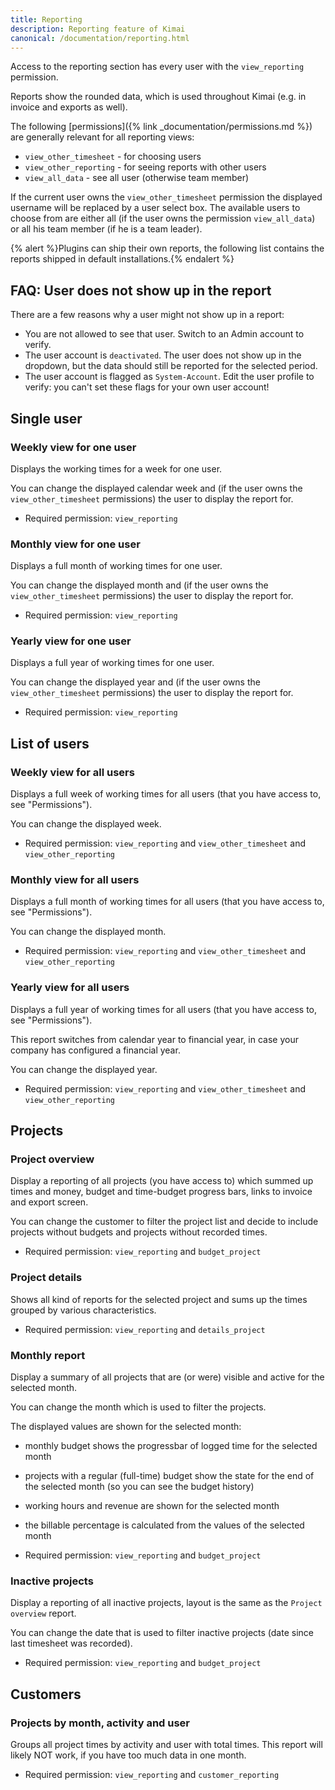 ```yaml
---
title: Reporting
description: Reporting feature of Kimai
canonical: /documentation/reporting.html
---
```


Access to the reporting section has every user with the `view_reporting` permission.

Reports show the rounded data, which is used throughout Kimai (e.g. in invoice and exports as well).

The following [permissions]({% link _documentation/permissions.md %}) are generally relevant for all reporting views:

- `view_other_timesheet` - for choosing users
- `view_other_reporting` - for seeing reports with other users
- `view_all_data` - see all user (otherwise team member)

If the current user owns the `view_other_timesheet` permission the displayed username will be replaced by a user select box.
The available users to choose from are either all (if the user owns the permission `view_all_data`) or all his team member (if he is a team leader).

{% alert %}Plugins can ship their own reports, the following list contains the reports shipped in default installations.{% endalert %}

## FAQ: User does not show up in the report

There are a few reasons why a user might not show up in a report:

- You are not allowed to see that user. Switch to an Admin account to verify.
- The user account is `deactivated`. The user does not show up in the dropdown, but the data should still be reported for the selected period.
- The user account is flagged as `System-Account`. Edit the user profile to verify: you can't set these flags for your own user account!

## Single user

### Weekly view for one user

Displays the working times for a week for one user.

You can change the displayed calendar week and (if the user owns the `view_other_timesheet` permissions) the user to display the report for.

- Required permission: `view_reporting`

### Monthly view for one user

Displays a full month of working times for one user.

You can change the displayed month and (if the user owns the `view_other_timesheet` permissions) the user to display the report for.

- Required permission: `view_reporting`

### Yearly view for one user

Displays a full year of working times for one user.

You can change the displayed year and (if the user owns the `view_other_timesheet` permissions) the user to display the report for.

- Required permission: `view_reporting`

## List of users

### Weekly view for all users

Displays a full week of working times for all users (that you have access to, see "Permissions").

You can change the displayed week.

- Required permission: `view_reporting` and `view_other_timesheet` and `view_other_reporting`

### Monthly view for all users

Displays a full month of working times for all users (that you have access to, see "Permissions").

You can change the displayed month.

- Required permission: `view_reporting` and `view_other_timesheet` and `view_other_reporting`

### Yearly view for all users

Displays a full year of working times for all users (that you have access to, see "Permissions").

This report switches from calendar year to financial year, in case your company has configured a financial year.

You can change the displayed year.

- Required permission: `view_reporting` and `view_other_timesheet` and `view_other_reporting`

## Projects

### Project overview

Display a reporting of all projects (you have access to) which summed up times and money, budget and time-budget progress bars,
links to invoice and export screen.

You can change the customer to filter the project list and decide to include projects without budgets and projects without recorded times.

- Required permission: `view_reporting` and `budget_project`

### Project details

Shows all kind of reports for the selected project and sums up the times grouped by various characteristics.

- Required permission: `view_reporting` and `details_project`

### Monthly report

Display a summary of all projects that are (or were) visible and active for the selected month.

You can change the month which is used to filter the projects.

The displayed values are shown for the selected month:
- monthly budget shows the progressbar of logged time for the selected month
- projects with a regular (full-time) budget show the state for the end of the selected month (so you can see the budget history)
- working hours and revenue are shown for the selected month
- the billable percentage is calculated from the values of the selected month

- Required permission: `view_reporting` and `budget_project`

### Inactive projects

Display a reporting of all inactive projects, layout is the same as the `Project overview` report.

You can change the date that is used to filter inactive projects (date since last timesheet was recorded).

- Required permission: `view_reporting` and `budget_project`

## Customers

### Projects by month, activity and user

Groups all project times by activity and user with total times. This report will likely NOT work, if you have too much data in one month. 

- Required permission: `view_reporting` and `customer_reporting`

